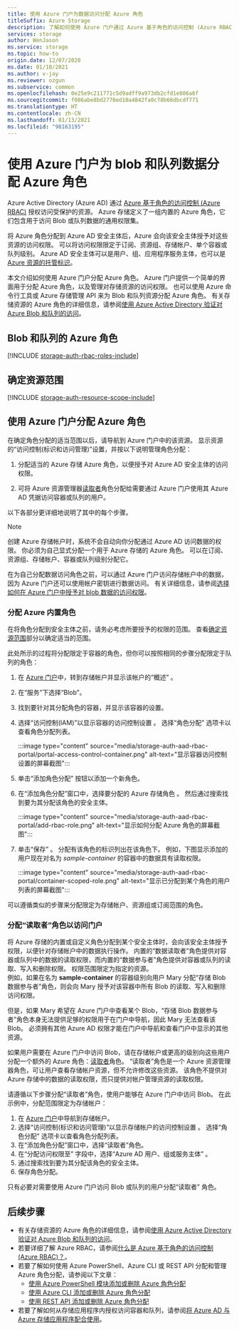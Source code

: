 ```yaml
---
title: 使用 Azure 门户为数据访问分配 Azure 角色
titleSuffix: Azure Storage
description: 了解如何使用 Azure 门户通过 Azure 基于角色的访问控制 (Azure RBAC) 向 Azure Active Directory 安全主体分配权限。 Azure 存储支持通过 Azure AD 使用内置和 Azure 自定义角色进行身份验证。
services: storage
author: WenJason
ms.service: storage
ms.topic: how-to
origin.date: 12/07/2020
ms.date: 01/18/2021
ms.author: v-jay
ms.reviewer: ozgun
ms.subservice: common
ms.openlocfilehash: 0e25e9c211771c5d9adff9a973db2cfd1e806a6f
ms.sourcegitcommit: f086abe8bd2770ed10a4842fa0c78b68dbcdf771
ms.translationtype: HT
ms.contentlocale: zh-CN
ms.lasthandoff: 01/13/2021
ms.locfileid: "98163195"
---
```

# <a name="use-the-azure-portal-to-assign-an-azure-role-for-access-to-blob-and-queue-data"></a>使用 Azure 门户为 blob 和队列数据分配 Azure 角色

Azure Active Directory (Azure AD) 通过 [Azure 基于角色的访问控制 (Azure RBAC)](../../role-based-access-control/overview.md) 授权访问受保护的资源。 Azure 存储定义了一组内置的 Azure 角色，它们包含用于访问 Blob 或队列数据的通用权限集。

将 Azure 角色分配到 Azure AD 安全主体后，Azure 会向该安全主体授予对这些资源的访问权限。 可以将访问权限限定于订阅、资源组、存储帐户、单个容器或队列级别。 Azure AD 安全主体可以是用户、组、应用程序服务主体，也可以是 [Azure 资源的托管标识](../../active-directory/managed-identities-azure-resources/overview.md)。

本文介绍如何使用 Azure 门户分配 Azure 角色。 Azure 门户提供一个简单的界面用于分配 Azure 角色，以及管理对存储资源的访问权限。 也可以使用 Azure 命令行工具或 Azure 存储管理 API 来为 Blob 和队列资源分配 Azure 角色。 有关存储资源的 Azure 角色的详细信息，请参阅[使用 Azure Active Directory 验证对 Azure Blob 和队列的访问](storage-auth-aad.md)。

## <a name="azure-roles-for-blobs-and-queues"></a>Blob 和队列的 Azure 角色

[!INCLUDE [storage-auth-rbac-roles-include](../../../includes/storage-auth-rbac-roles-include.md)]

## <a name="determine-resource-scope"></a>确定资源范围

[!INCLUDE [storage-auth-resource-scope-include](../../../includes/storage-auth-resource-scope-include.md)]

## <a name="assign-azure-roles-using-the-azure-portal"></a>使用 Azure 门户分配 Azure 角色

在确定角色分配的适当范围以后，请导航到 Azure 门户中的该资源。 显示资源的“访问控制(标识和访问管理)”设置，并按以下说明管理角色分配： 

1. 分配适当的 Azure 存储 Azure 角色，以便授予对 Azure AD 安全主体的访问权限。

1. 可将 Azure 资源管理器[读取者](../../role-based-access-control/built-in-roles.md#reader)角色分配给需要通过 Azure 门户使用其 Azure AD 凭据访问容器或队列的用户。

以下各部分更详细地说明了其中的每个步骤。

> [!NOTE]
> 创建 Azure 存储帐户时，系统不会自动向你分配通过 Azure AD 访问数据的权限。 你必须为自己显式分配一个用于 Azure 存储的 Azure 角色。 可以在订阅、资源组、存储帐户、容器或队列级别分配它。
>
> 在为自己分配数据访问角色之前，可以通过 Azure 门户访问存储帐户中的数据，因为 Azure 门户还可以使用帐户密钥进行数据访问。 有关详细信息，请参阅[选择如何在 Azure 门户中授予对 blob 数据的访问权限](../blobs/authorize-data-operations-portal.md)。

### <a name="assign-an-azure-built-in-role"></a>分配 Azure 内置角色

在将角色分配到安全主体之前，请务必考虑所要授予的权限的范围。 查看[确定资源范围](#determine-resource-scope)部分以确定适当的范围。

此处所示的过程将分配限定于容器的角色，但你可以按照相同的步骤分配限定于队列的角色：

1. 在 [Azure 门户](https://portal.azure.cn)中，转到存储帐户并显示该帐户的“概述”  。
1. 在“服务”下选择“Blob”。 
1. 找到要针对其分配角色的容器，并显示该容器的设置。
1. 选择“访问控制(IAM)”以显示容器的访问控制设置  。 选择“角色分配”  选项卡以查看角色分配列表。

    :::image type="content" source="media/storage-auth-aad-rbac-portal/portal-access-control-container.png" alt-text="显示容器访问控制设置的屏幕截图":::

1. 单击“添加角色分配”  按钮以添加一个新角色。
1. 在“添加角色分配”窗口中，选择要分配的 Azure 存储角色  。 然后通过搜索找到要为其分配该角色的安全主体。

    :::image type="content" source="media/storage-auth-aad-rbac-portal/add-rbac-role.png" alt-text="显示如何分配 Azure 角色的屏幕截图":::

1. 单击“保存”  。 分配有该角色的标识列出在该角色下。 例如，下图显示添加的用户现在对名为 *sample-container* 的容器中的数据具有读取权限。

    :::image type="content" source="media/storage-auth-aad-rbac-portal/container-scoped-role.png" alt-text="显示已分配到某个角色的用户列表的屏幕截图":::

可以遵循类似的步骤来分配限定为存储帐户、资源组或订阅范围的角色。

### <a name="assign-the-reader-role-for-portal-access"></a>分配“读取者”角色以访问门户

将 Azure 存储的内置或自定义角色分配到某个安全主体时，会向该安全主体授予权限，以便针对存储帐户中的数据执行操作。 内置的“数据读取者”角色提供对容器或队列中的数据的读取权限，而内置的“数据参与者”角色提供对容器或队列的读取、写入和删除权限。   权限范围限定为指定的资源。  
例如，如果在名为 **sample-container** 的容器级别向用户 Mary 分配“存储 Blob 数据参与者”角色，则会向 Mary 授予对该容器中所有 Blob 的读取、写入和删除访问权限。

但是，如果 Mary 希望在 Azure 门户中查看某个 Blob，“存储 Blob 数据参与者”角色本身无法提供足够的权限用于在门户中导航，因此 Mary 无法查看该 Blob。  必须拥有其他 Azure AD 权限才能在门户中导航和查看门户中显示的其他资源。

如果用户需要在 Azure 门户中访问 Blob，请在存储帐户或更高的级别向这些用户分配一个额外的 Azure 角色：[读取者](../../role-based-access-control/built-in-roles.md#reader)角色。 “读取者”角色是一个 Azure 资源管理器角色，可让用户查看存储帐户资源，但不允许修改这些资源。  该角色不提供对 Azure 存储中的数据的读取权限，而只提供对帐户管理资源的读取权限。

请遵循以下步骤分配“读取者”角色，使用户能够在 Azure 门户中访问 Blob。  在此示例中，分配范围限定为存储帐户：

1. 在 [Azure 门户](https://portal.azure.cn)中导航到存储帐户。
1. 选择“访问控制(标识和访问管理)”以显示存储帐户的访问控制设置  。 选择“角色分配”  选项卡以查看角色分配列表。
1. 在“添加角色分配”窗口中，选择“读取者”角色。   
1. 在“分配访问权限至”  字段中，选择“Azure AD 用户、组或服务主体”  。
1. 通过搜索找到要为其分配该角色的安全主体。
1. 保存角色分配。

只有必要对需要使用 Azure 门户访问 Blob 或队列的用户分配“读取者”  角色。

## <a name="next-steps"></a>后续步骤

- 有关存储资源的 Azure 角色的详细信息，请参阅[使用 Azure Active Directory 验证对 Azure Blob 和队列的访问](storage-auth-aad.md)。 
- 若要详细了解 Azure RBAC，请参阅[什么是 Azure 基于角色的访问控制 (Azure RBAC)？](../../role-based-access-control/overview.md)。
- 若要了解如何使用 Azure PowerShell、Azure CLI 或 REST API 分配和管理 Azure 角色分配，请参阅以下文章：
    - [使用 Azure PowerShell 模块添加或删除 Azure 角色分配](../../role-based-access-control/role-assignments-powershell.md)
    - [使用 Azure CLI 添加或删除 Azure 角色分配](../../role-based-access-control/role-assignments-cli.md)
    - [使用 REST API 添加或删除 Azure 角色分配](../../role-based-access-control/role-assignments-rest.md)
- 若要了解如何从存储应用程序内授权访问容器和队列，请参阅[将 Azure AD 与 Azure 存储应用程序配合使用](storage-auth-aad-app.md)。
